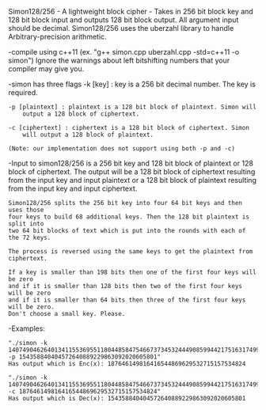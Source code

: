 Simon128/256 
	- A lightweight block cipher
	- Takes in 256 bit block key and 128 bit block input and outputs 128 bit block
		output. All argument input should be decimal. Simon128/256 uses the
		uberzahl library to handle Arbitrary-precision arithmetic.
	
 -compile using c++11 (ex. "g++ simon.cpp uberzahl.cpp -std=c++11 -o simon")
	Ignore the warnings about left bitshifting numbers that your compiler may
	give you.

 -simon has three flags
	-k [key] : key is a 256 bit decimal number. The key is required.

	-p [plaintext] : plaintext is a 128 bit block of plaintext. Simon will 
		output a 128 block of ciphertext.

	-c [ciphertext] : ciphertext is a 128 bit block of ciphertext. Simon 
		will output a 128 block of plaintext.

	(Note: our implementation does not support using both -p and -c)

 -Input to simon128/256 is a 256 bit key and 128 bit block of plaintext or 128 
	block of ciphertext. The output will be a 128 bit block of ciphertext 
	resulting from the input key and input plaintext or a 128 bit block of plaintext
	resulting from the input key and input ciphertext.

	Simon128/256 splits the 256 bit key into four 64 bit keys and then uses those
	four keys to build 68 additional keys. Then the 128 bit plaintext is split into
	two 64 bit blocks of text which is put into the rounds with each of the 72 keys.
	
	The process is reversed using the same keys to get the plaintext from ciphertext.

	If a key is smaller than 198 bits then one of the first four keys will be zero
	and if it is smaller than 128 bits then two of the first four keys will be zero
	and if it is smaller than 64 bits then three of the first four keys will be zero.
	Don't choose a small key. Please.

 -Examples:

	"./simon -k 14074904626401341155369551180448584754667373453244490859944217516317499064576 -p 154358840404572640889229863092020605801"
	Has output which is Enc(x): 187646149816416544869629532715157534824

	"./simon -k 14074904626401341155369551180448584754667373453244490859944217516317499064576 -c 187646149816416544869629532715157534824"
	Has output which is Dec(x): 154358840404572640889229863092020605801

 
